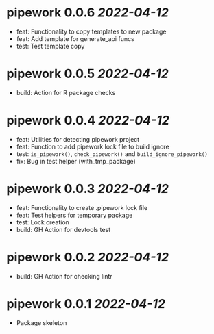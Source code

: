 # pipework 0.0.6 *2022-04-12*

- feat: Functionality to copy templates to new package
- feat: Add template for generate_api funcs
- test: Test template copy

# pipework 0.0.5 *2022-04-12*

- build: Action for R package checks

# pipework 0.0.4 *2022-04-12*

- feat: Utilities for detecting pipework project
- feat: Function to add pipework lock file to build ignore
- test: `is_pipework()`, `check_pipework()` and `build_ignore_pipework()`
- fix: Bug in test helper (with_tmp_package)

# pipework 0.0.3 *2022-04-12*

- feat: Functionality to create .pipework lock file
- feat: Test helpers for temporary package
- test: Lock creation
- build: GH Action for devtools test

# pipework 0.0.2 *2022-04-12*

- build: GH Action for checking lintr

# pipework 0.0.1 *2022-04-12*

-   Package skeleton
